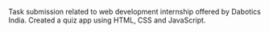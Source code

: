 Task submission related to web development internship offered by Dabotics India.
Created a quiz app using HTML, CSS and JavaScript.
